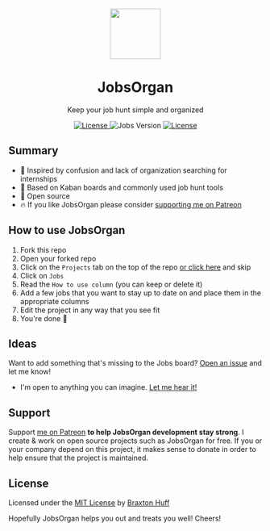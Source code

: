 <p align="center"><a href="https://github.com/3raxton/JobsOrgan/"
target="_blank"><br><img width="100" src="https://emojipedia-us.s3.dualstack.us-west-1.amazonaws.com/thumbs/240/apple/155/money-with-wings_1f4b8.png"></a></p>
<h1 align="center">JobsOrgan</h1>
<p align="center">Keep your job hunt simple and organized</p>
<p align="center">
<a href="https://twitter.com/3raxton"><img src="https://img.shields.io/badge/Contact-@3raxton-blue.svg" alt="License">
</a>
<a><img src="https://img.shields.io/badge/job%20hunt-successful-brightgreen.svg" alt="Jobs Version"></a>
<a href="https://3raxton.github.io/license"><img src="https://img.shields.io/badge/License-MIT-blue.svg" alt="License">
</a>

</p>

## Summary
- 🚨 Inspired by confusion and lack of organization searching for internships
- 💾 Based on Kaban boards and commonly used job hunt tools
- 🎉 Open source
- 🔥 If you like JobsOrgan please consider <a href="https://www.patreon.com/3raxton" target="_blank"> supporting me on Patreon</a>

## How to use JobsOrgan

1. Fork this repo
2. Open your forked repo
3. Click on the ```Projects``` tab on the top of the repo <a href="https://github.com/3raxton/jobs/projects/1" target="_blank">or click here</a> and skip 
4. Click on ```Jobs```
5. Read the  ```How to use column```  (you can keep or delete it)
6. Add a few jobs that you want to stay up to date on and place them in the appropriate columns
7. Edit the project in any way that you see fit
8. You're done 🎉

## Ideas
Want to add something that's missing to the Jobs board? <a href="https://github.com/3raxton/jobs/issues"  target="_blank">Open an issue</a> and let me know! 
* I'm open to anything you can imagine. <a href="https://twitter.com/3raxton/"  target="_blank">Let me hear it!</a>

## Support

Support [me on Patreon](https://patreon.com/3raxton) **to help JobsOrgan  development stay strong**. I create &amp; work on open source projects such as JobsOrgan for free. If you or your company depend on this project,  it makes sense to donate in order to help ensure that the project is maintained.

## License
Licensed under the [MIT License](https://3raxton.github.io/license/) by [Braxton Huff](https://www.braxtonhuff.com/) 

Hopefully JobsOrgan helps you out and treats you well! Cheers!
